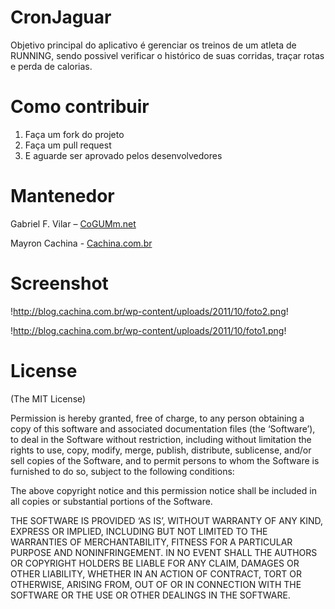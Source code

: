 # CronJaguar

Objetivo principal do aplicativo é gerenciar os treinos de um atleta de RUNNING, sendo possivel verificar o histórico de suas corridas, traçar rotas e perda de calorias.


# Como contribuir

1. Faça um fork do projeto
2. Faça um pull request
3. E aguarde ser aprovado pelos desenvolvedores


# Mantenedor

Gabriel F. Vilar – [CoGUMm.net](http://cogumm.net)

Mayron Cachina - [Cachina.com.br](http://cachina.com.br)

# Screenshot

!http://blog.cachina.com.br/wp-content/uploads/2011/10/foto2.png!

!http://blog.cachina.com.br/wp-content/uploads/2011/10/foto1.png!


# License

(The MIT License)

Permission is hereby granted, free of charge, to any person obtaining a copy of this software and associated documentation files (the ‘Software’), to deal in the Software without restriction, including without limitation the rights to use, copy, modify, merge, publish, distribute, sublicense, and/or sell copies of the Software, and to permit persons to whom the Software is furnished to do so, subject to the following conditions:

The above copyright notice and this permission notice shall be included in all copies or substantial portions of the Software.

THE SOFTWARE IS PROVIDED ‘AS IS’, WITHOUT WARRANTY OF ANY KIND, EXPRESS OR IMPLIED, INCLUDING BUT NOT LIMITED TO THE WARRANTIES OF MERCHANTABILITY, FITNESS FOR A PARTICULAR PURPOSE AND NONINFRINGEMENT. IN NO EVENT SHALL THE AUTHORS OR COPYRIGHT HOLDERS BE LIABLE FOR ANY CLAIM, DAMAGES OR OTHER LIABILITY, WHETHER IN AN ACTION OF CONTRACT, TORT OR OTHERWISE, ARISING FROM, OUT OF OR IN CONNECTION WITH THE SOFTWARE OR THE USE OR OTHER DEALINGS IN THE SOFTWARE.

